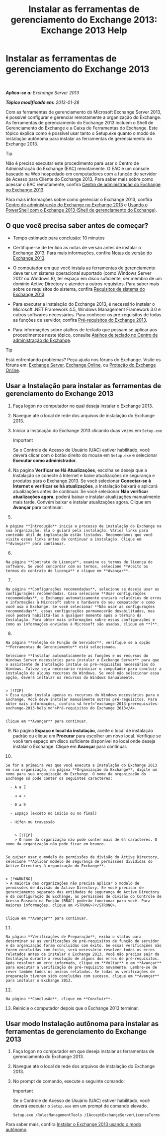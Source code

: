 ﻿---
title: 'Instalar as ferramentas de gerenciamento do Exchange 2013: Exchange 2013 Help'
TOCTitle: Instalar as ferramentas de gerenciamento do Exchange 2013
ms:assetid: 71fcbe4c-783b-4f77-aabb-a21aa7a4ef23
ms:mtpsurl: https://technet.microsoft.com/pt-br/library/Bb232090(v=EXCHG.150)
ms:contentKeyID: 50556230
ms.date: 01/10/2018
mtps_version: v=EXCHG.150
ms.translationtype: HT
---

# Instalar as ferramentas de gerenciamento do Exchange 2013

 

_**Aplica-se a:** Exchange Server 2013_

_**Tópico modificado em:** 2013-01-28_

Com as ferramentas de gerenciamento do Microsoft Exchange Server 2013, é possível configurar e gerenciar remotamente a organização do Exchange. As ferramentas de gerenciamento do Exchange 2013 incluem o Shell de Gerenciamento do Exchange e a Caixa de Ferramentas do Exchange. Este tópico explica como é possível usar tanto o Setup.exe quanto o modo de instalação autônoma para instalar as ferramentas de gerenciamento do Exchange 2013.


> [!TIP]
> Não é preciso executar este procedimento para usar o Centro de Administração do Exchange (EAC) remotamente. O EAC é um console baseado na Web hospedado em computadores com a função de servidor de Acesso para Cliente do Exchange 2013. Para saber mais sobre como acessar o EAC remotamente, confira <A href="exchange-admin-center-in-exchange-2013-exchange-2013-help.md">Centro de administração do Exchange no Exchange 2013</A>.



Para mais informações sobre como gerenciar o Exchange 2013, confira [Centro de administração do Exchange no Exchange 2013](exchange-admin-center-in-exchange-2013-exchange-2013-help.md) e [Usando o PowerShell com o Exchange 2013 (Shell de gerenciamento do Exchange)](https://technet.microsoft.com/pt-br/library/bb123778\(v=exchg.150\)).

## O que você precisa saber antes de começar?

  - Tempo estimado para conclusão: 10 minutos

  - Certifique-se de ter lido as notas de versão antes de instalar o Exchange 2013. Para mais informações, confira [Notas de versão do Exchange 2013](release-notes-for-exchange-2013-exchange-2013-help.md).

  - O computador em que você instala as ferramentas de gerenciamento deve ter um sistema operacional suportado (como Windows Server 2012 ou Windows 8), ter espaço em disco suficiente, ser membro de um domínio Active Directory e atender a outros requisitos. Para saber mais sobre os requisitos do sistema, confira [Requisitos de sistema do Exchange 2013](exchange-2013-system-requirements-exchange-2013-help.md).

  - Para executar a instalação do Exchange 2013, é necessário instalar o Microsoft .NET Framework 4.5, Windows Management Framework 3.0 e outros softwares necessários. Para conhecer os pré-requisitos de todas as funções de servidor, confira [Pré-requisitos do Exchange 2013](exchange-2013-prerequisites-exchange-2013-help.md).

  - Para informações sobre atalhos de teclado que possam se aplicar aos procedimentos neste tópico, consulte [Atalhos de teclado no Centro de administração do Exchange](keyboard-shortcuts-in-the-exchange-admin-center-exchange-online-protection-help.md).


> [!TIP]
> Está enfrentando problemas? Peça ajuda nos fóruns do Exchange. Visite os fóruns em: <A href="https://go.microsoft.com/fwlink/p/?linkid=60612">Exchange Server</A>, <A href="https://go.microsoft.com/fwlink/p/?linkid=267542">Exchange Online</A>, ou <A href="https://go.microsoft.com/fwlink/p/?linkid=285351">Proteção do Exchange Online</A>.



## Usar a Instalação para instalar as ferramentas de gerenciamento do Exchange 2013

1.  Faça logon no computador no qual deseja instalar o Exchange 2013.

2.  Navegue até o local de rede dos arquivos de instalação do Exchange 2013.

3.  Iniciar a Instalação do Exchange 2013 clicando duas vezes em `Setup.exe`
    

    > [!IMPORTANT]
    > Se o Controle de Acesso de Usuário (UAC) estiver habilitado, você deverá clicar com o botão direito do mouse em <CODE>Setup.exe</CODE> e selecionar <STRONG>Executar como administrador</STRONG>.



4.  Na página **Verificar se Há Atualizações**, escolha se deseja que a Instalação se conecte à Internet e baixe atualizações de segurança e produtos para o Exchange 2013. Se você selecionar **Conectar-se à Internet e verificar se há atualizações**, a Instalação baixará e aplicará atualizações antes de continuar. Se você selecionar **Não verificar atualizações agora**, poderá baixar e instalar atualizações manualmente mais tarde. Convém baixar e instalar atualizações agora. Clique em **Avançar** para continuar.

5.  
    
    A página **Introdução** inicia o processo de instalação do Exchange na sua organização. Ela o guiará pela instalação. Vários links para conteúdo útil de implantação estão listados. Recomendamos que você visite esses links antes de continuar a instalação. Clique em **Avançar** para continuar.

6.  
    
    Na página **Contrato de Licença**, examine os termos de licença do software. Se você concordar com os termos, selecione **Aceito os termos do contrato de licença** e clique em **Avançar**.

7.  
    
    Na página **Configurações recomendadas**, selecione se deseja usar as configurações recomendadas. Caso selecione **Usar configurações recomendadas**, o Exchange automaticamente enviará relatórios de erros e informações à Microsoft sobre o hardware do seu computador e como você usa o Exchange. Se você selecionar **Não usar as configurações recomendadas**, essas configurações permanecerão desabilitadas, mas você poderá habilitá-las a qualquer momento após o término da Instalação. Para obter mais informações sobre essas configurações e como as informações enviadas à Microsoft são usadas, clique em **?**.

8.  
    
    Na página **Seleção de Função de Servidor**, verifique se a opção **Ferramentas de Gerenciamento** está selecionada.
    
    Selecione **Instalar automaticamente as funções e os recursos do Windows Server necessários para instalar o Exchange Server** para que o assistente de Instalação instale os pré-requisitos necessários do Windows. Talvez seja necessário reiniciar o computador para concluir a instalação de alguns recursos do Windows. Se você não selecionar essa opção, deverá instalar os recursos do Windows manualmente.
    

    > [!TIP]
    > Essa opção instala apenas os recursos do Windows necessários para o Exchange. Você deve instalar manualmente outros pré-requisitos. Para obter mais informações, confira <A href="exchange-2013-prerequisites-exchange-2013-help.md">Pré-requisitos do Exchange 2013</A>.

    
    Clique em **Avançar** para continuar.

9.  Na página **Espaço e local da instalação**, aceite o local de instalação padrão ou clique em **Procurar** para escolher um novo local. Verifique se você tem espaço em disco suficiente disponível no local onde deseja instalar o Exchange. Clique em **Avançar** para continuar.

10. 
    
    Se for a primeira vez que você executa a Instalação do Exchange 2013 em sua organização, na página **Organização do Exchange**, digite um nome para sua organização do Exchange. O nome da organização do Exchange só pode conter os seguintes caracteres:
    
      - A a Z
    
      - a a z
    
      - 0 a 9
    
      - Espaço (exceto no início ou no final)
    
      - Hífen ou travessão
        

        > [!TIP]
        > O nome da organização não pode conter mais de 64 caracteres. O nome da organização não pode ficar em branco.

    
    Se quiser usar o modelo de permissões de divisão do Active Directory, selecione **Aplicar modelo de segurança de permissões divididas do Active Directory à organização do Exchange**.
    

    > [!WARNING]
    > A maioria das organizações não precisa aplicar o modelo de permissões de divisão do Active Directory. Se você precisar de gerenciamento separado das entidades de segurança do Active Directory e da configuração do Exchange, as permissões de divisão do Controle de Acesso Baseado na Função (RBAC) poderão funcionar para você. Para maiores informações, clique em <STRONG>?</STRONG>.

    
    Clique em **Avançar** para continuar.

11. 
    
    Na página **Verificações de Preparação**, exiba o status para determinar se as verificações de pré-requisitos de função de servidor e da organização foram concluídas com êxito. Se essas verificações não forem concluídas com êxito, será necessário resolver todos os erros relatados antes de instalar o Exchange 2013. Você não precisa sair da Instalação durante a resolução de alguns dos erros de pré-requisitos. Após resolver um erro informado, clique em **Voltar** e em **Avançar** para executar a verificação de pré-requisito novamente. Lembre-se de rever também todos os avisos relatados. Se todas as verificações de preparação tiverem sido concluídas com sucesso, clique em **Avançar** para instalar o Exchange 2013.

12. 
    
    Na página **Conclusão**, clique em **Concluir**.

13. Reinicie o computador depois que o Exchange 2013 terminar.

## Usar modo Instalação autônoma para instalar as ferramentas de gerenciamento do Exchange 2013

1.  Faça logon no computador em que deseja instalar as ferramentas de gerenciamento do Exchange 2013.

2.  Navegue até o local de rede dos arquivos de instalação do Exchange 2013.

3.  No prompt de comando, execute o seguinte comando:
    

    > [!IMPORTANT]
    > Se o Controle de Acesso de Usuário (UAC) estiver habilitado, você deverá executar o <CODE>Setup.exe</CODE> em um prompt de comando elevado.

    
        Setup.exe /Role:ManagementTools /IAcceptExchangeServerLicenseTerms

Para saber mais, confira [Instalar o Exchange 2013 usando o modo autônomo](install-exchange-2013-using-unattended-mode-exchange-2013-help.md).

